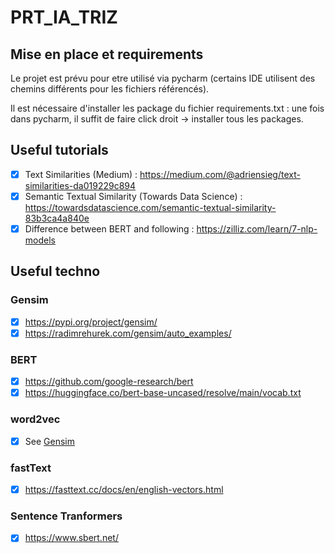 # PRT_IA_TRIZ

## Mise en place et requirements
  
  Le projet est prévu pour etre utilisé via pycharm (certains IDE utilisent des chemins différents pour les fichiers référencés).
  
  Il est nécessaire d'installer les package du fichier requirements.txt : une fois dans pycharm, il suffit de faire click droit -> installer tous les packages.

## Useful tutorials
- [x] Text Similarities (Medium) : https://medium.com/@adriensieg/text-similarities-da019229c894
- [x] Semantic Textual Similarity (Towards Data Science) : https://towardsdatascience.com/semantic-textual-similarity-83b3ca4a840e
- [x] Difference between BERT and following : https://zilliz.com/learn/7-nlp-models

## Useful techno
### Gensim
- [x] https://pypi.org/project/gensim/
- [x] https://radimrehurek.com/gensim/auto_examples/

### BERT
- [x] https://github.com/google-research/bert
- [x] https://huggingface.co/bert-base-uncased/resolve/main/vocab.txt

### word2vec
- [x] See [Gensim](#gensim)

### fastText
- [x] https://fasttext.cc/docs/en/english-vectors.html

### Sentence Tranformers
- [x] https://www.sbert.net/
